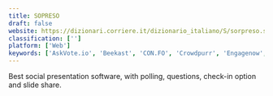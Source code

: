 ```yaml
---
title: SOPRESO
draft: false 
website: https://dizionari.corriere.it/dizionario_italiano/S/sorpreso.shtml
classification: ['']
platform: ['Web']
keywords: ['AskVote.io', 'Beekast', 'CON.FO', 'Crowdpurr', 'Engagenow', 'Hypersay', 'Imakiku', 'Meeting Pulse', 'Meetoo', 'Mentimeter', 'Niko', 'Pigeonhole Live', 'Poll Everywhere', 'Sli.do', 'TallySpace', 'UseResponse', 'UserVoice', 'Wooclap', 'feedbackr', 'idea.informer']
---
```

Best social presentation software, with polling, questions, check-in option and slide share.